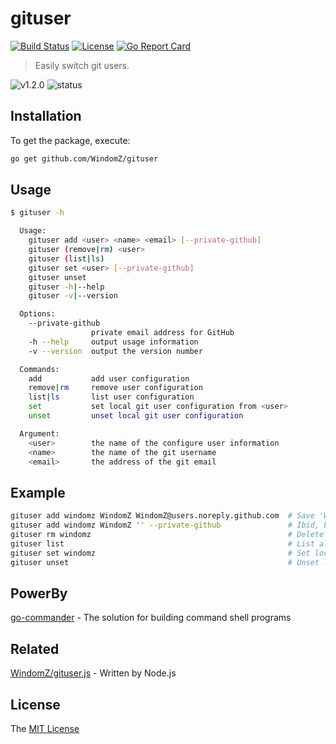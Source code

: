 # gituser
[![Build Status](https://travis-ci.org/WindomZ/gituser.svg?branch=master)](https://travis-ci.org/WindomZ/gituser)
[![License](https://img.shields.io/badge/license-MIT-green.svg)](https://opensource.org/licenses/MIT)
[![Go Report Card](https://goreportcard.com/badge/github.com/WindomZ/gituser)](https://goreportcard.com/report/github.com/WindomZ/gituser)

> Easily switch git users.

![v1.2.0](https://img.shields.io/badge/version-v1.2.0-blue.svg)
![status](https://img.shields.io/badge/status-stable-green.svg)

## Installation

To get the package, execute:

```bash
go get github.com/WindomZ/gituser
```

## Usage
```bash
$ gituser -h

  Usage:
    gituser add <user> <name> <email> [--private-github]
    gituser (remove|rm) <user>
    gituser (list|ls)
    gituser set <user> [--private-github]
    gituser unset
    gituser -h|--help
    gituser -v|--version

  Options:
    --private-github
                  private email address for GitHub
    -h --help     output usage information
    -v --version  output the version number

  Commands:
    add           add user configuration
    remove|rm     remove user configuration
    list|ls       list user configuration
    set           set local git user configuration from <user>
    unset         unset local git user configuration

  Argument:
    <user>        the name of the configure user information
    <name>        the name of the git username
    <email>       the address of the git email
```

## Example

```bash
gituser add windomz WindomZ WindomZ@users.noreply.github.com  # Save 'WindomZ' into configuration file
gituser add windomz WindomZ '' --private-github               # Ibid, but email is GitHub privacy address
gituser rm windomz                                            # Delete 'WindomZ' from configuration file
gituser list                                                  # List all saved users
gituser set windomz                                           # Set local git user and email
gituser unset                                                 # Unset local git user and email
```

## PowerBy

[go-commander](https://github.com/WindomZ/go-commander) - The solution for building command shell programs

## Related

[WindomZ/gituser.js](https://github.com/WindomZ/gituser.js) - Written by Node.js

## License

The [MIT License](https://github.com/WindomZ/gituser/blob/dev/LICENSE)
